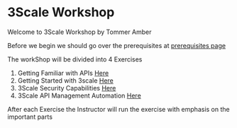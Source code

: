 # 3Scale Workshop
Welcome to 3Scale Workshop by Tommer Amber

Before we begin we should go over the prerequisites at [prerequisites page](prerequisites.md)

The workShop will be divided into 4 Exercises

1. Getting Familiar with APIs [Here](Ex-1/Exercise-1.md)
2. Getting Started with 3scale [Here](Ex-2/Exercise-2.md)
3. 3Scale Security Capabilities  [Here](Ex-3/Exercise-3.md)
4. 3Scale API Management Automation  [Here](Ex-4/Exercise-4.md)

After each Exercise the Instructor will run the exercise with emphasis on the important parts

